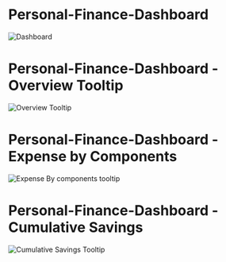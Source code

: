 # Personal-Finance-Dashboard
![Dashboard](https://github.com/bhanukart/Personal-Finance-Dashboard/assets/21053943/5a04b774-05fc-4211-b37f-7ef13f469a09)
# Personal-Finance-Dashboard - Overview Tooltip
![Overview Tooltip](https://github.com/bhanukart/Personal-Finance-Dashboard/assets/21053943/4bcc7bd0-7009-40a9-8bc4-eb66ed393997)
# Personal-Finance-Dashboard - Expense by Components
![Expense By components tooltip](https://github.com/bhanukart/Personal-Finance-Dashboard/assets/21053943/2a0fe42d-e03d-4b2a-9a69-8f312bcb425a)
# Personal-Finance-Dashboard - Cumulative Savings
![Cumulative Savings Tooltip](https://github.com/bhanukart/Personal-Finance-Dashboard/assets/21053943/d0c26796-65cc-44b9-bc44-f4e7f0065d33)
